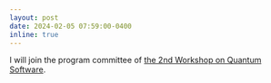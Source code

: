 ```yaml
---
layout: post
date: 2024-02-05 07:59:00-0400
inline: true
---
```


I will join the program committee of [the 2nd Workshop on Quantum Software](pldi24.sigplan.org/home/wqs-2024).
